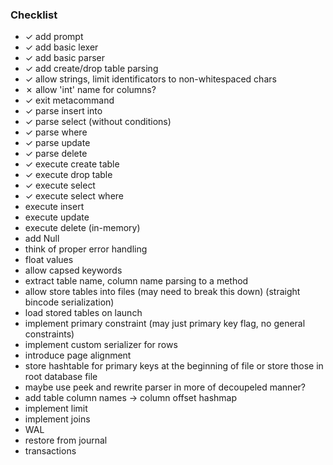 ### Checklist
- ✓ add prompt
- ✓ add basic lexer
- ✓ add basic parser
- ✓ add create/drop table parsing
- ✓ allow strings, limit identificators to non-whitespaced chars
- ✗ allow 'int' name for columns?
- ✓ exit metacommand
- ✓ parse insert into
- ✓ parse select (without conditions)
- ✓ parse where
- ✓ parse update
- ✓ parse delete
- ✓ execute create table
- ✓ execute drop table
- ✓ execute select
- ✓ execute select where
- execute insert
- execute update
- execute delete (in-memory)
- add Null
- think of proper error handling
- float values
- allow capsed keywords
- extract table name, column name parsing to a method
- allow store tables into files (may need to break this down) (straight bincode serialization)
- load stored tables on launch
- implement primary constraint (may just primary key flag, no general constraints)
- implement custom serializer for rows
- introduce page alignment
- store hashtable for primary keys at the beginning of file or store those in root database file
- maybe use peek and rewrite parser in more of decoupeled manner?
- add table column names -> column offset hashmap
- implement limit
- implement joins
- WAL
- restore from journal
- transactions
